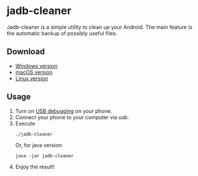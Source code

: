 # jadb-cleaner

Jadb-cleaner is a simple utility to clean up your Android. The main feature is the automatic backup of possibly useful
files.

## Download

* [Windows version]()
* [macOS version]()
* [Linux version]()

## Usage

1. Turn on [USB debugging](https://developer.android.com/studio/debug/dev-options) on your phone.
2. Connect your phone to your computer via usb.
3. Execute
   ```shell
   ./jadb-cleaner
   ```
   Or, for java version:
   ```shell
   java -jar jadb-cleaner
   ```
4. Enjoy the result!